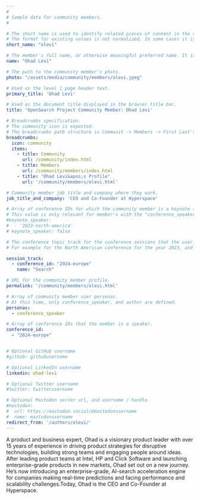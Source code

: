 ```yaml
---
#
# Sample data for community members.
#

# The short name is used to identify related pieces of content in the site. For example it is used in the "authors" array of blog posts, and it is used in the "presenters" array for OpenSearch Conference sessions to identify who is speaking.
# The format for existing values is not normalized. In some cases it is "first-initial-of-first-name" + "last-name", or matching a GitHub username, or something all together random. What is important is that it is unique within the system.
short_name: "olevi"

# The member's full name, or otherwise meaningful preferred name. It is used in the templates for presenting content authors as well as the name of conference speakers.
name: "Ohad Levi"

# The path to the community member's photo.
photo: "/assets/media/community/members/olevi.jpeg"

# Used as the level 1 page header text.
primary_title: 'Ohad Levi'

# Used as the document title displayed in the browser title bar.
title: 'OpenSearch Project Community Member: Ohad Levi'

# Breadcrumbs specification.
# The community icon is expected.
# The breadcrumbs path structure is Communit -> Members -> First Last's Profile.
breadcrumbs:
  icon: community
  items:
    - title: Community
      url: /community/index.html
    - title: Members
      url: /community/members/index.html
    - title: "Ohad Levi&apos;s Profile"
      url: '/community/members/olevi.html'

# Community member job title and company where they work.
job_title_and_company: 'CEO and Co-Founder at Hyperspace'

# Array of conference IDs for which the community member is a keynote speaker, if any, or boolean false otherwise.
# This value is only relevant for member's with the "conference_speaker" user persona.
#keynote_speaker:
#  - '2023-north-america'
# keynote_speaker: false

# The conference topic track for the conference sessions that the user is a speaker. These are shaped as an array of value pairs mapping conference ID and name. 
# For example for the North American conference for the year 2023, and the "Community" track:

session_track: 
  - conference_id: "2024-europe"
    name: "Search"

# URL for the community member profile.
permalink: '/community/members/olevi.html'

# Array of community member user personas.
# At this time, only conference_speaker, and author are defined.
personas:
  - conference_speaker

# Array of conference IDs that the member is a speaker.
conference_id:
  - "2024-europe"


# Optional GitHub username
#github: githubusername

# Optional LinkedIn username
linkedin: ohad-levi

# Optional Twitter username
#twitter: twitterusername

# Optional Mastodon server url, and username / handle.
#mastodon:
#  url: https://mastodon.social/@mastodonusername
#  name: mastodonusername
redirect_from: '/authors/olevi/'
---
```

A product and business expert, Ohad is a visionary product leader with over 15 years of experience in driving product strategies for disruptive technologies, building strong teams and engaging people around ideas. After leading product teams at Intel, HP and Click Software and launching enterprise-grade products in new markets, Ohad set out on a new journey. He’s now introducing an enterprise-grade, AI-search acceleration engine for companies making real-time predictions and facing performance and scalability challenges.Today, Ohad is the CEO and Co-Founder at Hyperspace.
